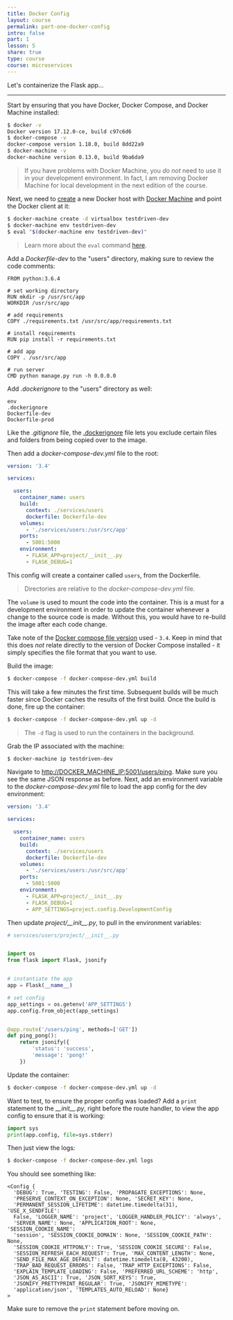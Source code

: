 ```yaml
---
title: Docker Config
layout: course
permalink: part-one-docker-config
intro: false
part: 1
lesson: 5
share: true
type: course
course: microservices
---
```


Let's containerize the Flask app...

---

Start by ensuring that you have Docker, Docker Compose, and Docker Machine installed:

```sh
$ docker -v
Docker version 17.12.0-ce, build c97c6d6
$ docker-compose -v
docker-compose version 1.18.0, build 8dd22a9
$ docker-machine -v
docker-machine version 0.13.0, build 9ba6da9
```

> If you have problems with Docker Machine, you *do not* need to use it in your development environment. In fact, I am removing Docker Machine for local development in the next edition of the course.

Next, we need to [create](https://docs.docker.com/machine/reference/create/) a new Docker host with [Docker Machine](https://docs.docker.com/machine/) and point the Docker client at it:

```sh
$ docker-machine create -d virtualbox testdriven-dev
$ docker-machine env testdriven-dev
$ eval "$(docker-machine env testdriven-dev)"
```

> Learn more about the `eval` command [here](https://stackoverflow.com/questions/40038572/eval-docker-machine-env-default/40040077#40040077).

Add a *Dockerfile-dev* to the "users" directory, making sure to review the code comments:

```
FROM python:3.6.4

# set working directory
RUN mkdir -p /usr/src/app
WORKDIR /usr/src/app

# add requirements
COPY ./requirements.txt /usr/src/app/requirements.txt

# install requirements
RUN pip install -r requirements.txt

# add app
COPY . /usr/src/app

# run server
CMD python manage.py run -h 0.0.0.0
```

Add *.dockerignore* to the "users" directory as well:

```
env
.dockerignore
Dockerfile-dev
Dockerfile-prod
```

Like the *.gitignore* file, the [.dockerignore](https://docs.docker.com/engine/reference/builder/#dockerignore-file) file lets you exclude certain files and folders from being copied over to the image.  

Then add a *docker-compose-dev.yml* file to the root:

```yaml
version: '3.4'

services:

  users:
    container_name: users
    build:
      context: ./services/users
      dockerfile: Dockerfile-dev
    volumes:
      - './services/users:/usr/src/app'
    ports:
      - 5001:5000
    environment:
      - FLASK_APP=project/__init__.py
      - FLASK_DEBUG=1
```

This config will create a container called `users`, from the Dockerfile.

> Directories are relative to the *docker-compose-dev.yml* file.

The `volume` is used to mount the code into the container. This is a must for a development environment in order to update the container whenever a change to the source code is made. Without this, you would have to re-build the image after each code change.

Take note of the [Docker compose file version](https://docs.docker.com/compose/compose-file/) used - `3.4`. Keep in mind that this does *not* relate directly to the version of Docker Compose installed - it simply specifies the file format that you want to use.

Build the image:

```sh
$ docker-compose -f docker-compose-dev.yml build
```

This will take a few minutes the first time. Subsequent builds will be much faster since Docker caches the results of the first build. Once the build is done, fire up the container:

```sh
$ docker-compose -f docker-compose-dev.yml up -d
```

> The `-d` flag is used to run the containers in the background.

Grab the IP associated with the machine:

```sh
$ docker-machine ip testdriven-dev
```

Navigate to [http://DOCKER_MACHINE_IP:5001/users/ping](http://DOCKER_MACHINE_IP:5001/users/ping). Make sure you see the same JSON response as before. Next, add an environment variable to the *docker-compose-dev.yml* file to load the app config for the dev environment:

```yaml
version: '3.4'

services:

  users:
    container_name: users
    build:
      context: ./services/users
      dockerfile: Dockerfile-dev
    volumes:
      - './services/users:/usr/src/app'
    ports:
      - 5001:5000
    environment:
      - FLASK_APP=project/__init__.py
      - FLASK_DEBUG=1
      - APP_SETTINGS=project.config.DevelopmentConfig
```

Then update *project/\_\_init\_\_.py*, to pull in the environment variables:

```python
# services/users/project/__init__.py


import os
from flask import Flask, jsonify


# instantiate the app
app = Flask(__name__)

# set config
app_settings = os.getenv('APP_SETTINGS')
app.config.from_object(app_settings)


@app.route('/users/ping', methods=['GET'])
def ping_pong():
    return jsonify({
        'status': 'success',
        'message': 'pong!'
    })
```

Update the container:

```sh
$ docker-compose -f docker-compose-dev.yml up -d
```

Want to test, to ensure the proper config was loaded? Add a `print` statement to the *\_\_init\_\_.py*, right before the route handler, to view the app config to ensure that it is working:

```python
import sys
print(app.config, file=sys.stderr)
```

Then just view the logs:

```sh
$ docker-compose -f docker-compose-dev.yml logs
```

You should see something like:

```
<Config {
  'DEBUG': True, 'TESTING': False, 'PROPAGATE_EXCEPTIONS': None,
  'PRESERVE_CONTEXT_ON_EXCEPTION': None, 'SECRET_KEY': None,
  'PERMANENT_SESSION_LIFETIME': datetime.timedelta(31), 'USE_X_SENDFILE':
  False, 'LOGGER_NAME': 'project', 'LOGGER_HANDLER_POLICY': 'always',
  'SERVER_NAME': None, 'APPLICATION_ROOT': None, 'SESSION_COOKIE_NAME':
  'session', 'SESSION_COOKIE_DOMAIN': None, 'SESSION_COOKIE_PATH': None,
  'SESSION_COOKIE_HTTPONLY': True, 'SESSION_COOKIE_SECURE': False,
  'SESSION_REFRESH_EACH_REQUEST': True, 'MAX_CONTENT_LENGTH': None,
  'SEND_FILE_MAX_AGE_DEFAULT': datetime.timedelta(0, 43200),
  'TRAP_BAD_REQUEST_ERRORS': False, 'TRAP_HTTP_EXCEPTIONS': False,
  'EXPLAIN_TEMPLATE_LOADING': False, 'PREFERRED_URL_SCHEME': 'http',
  'JSON_AS_ASCII': True, 'JSON_SORT_KEYS': True,
  'JSONIFY_PRETTYPRINT_REGULAR': True, 'JSONIFY_MIMETYPE':
  'application/json', 'TEMPLATES_AUTO_RELOAD': None}
>
```

Make sure to remove the `print` statement before moving on.
